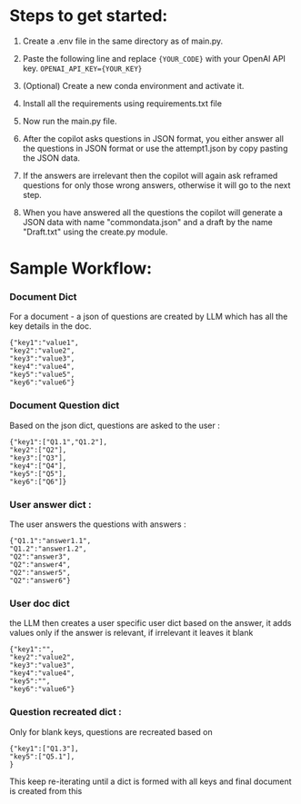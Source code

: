 # Steps to get started:

 1. Create a .env file in the same directory as of main.py.
 2. Paste the following line and replace `{YOUR_CODE}` with your OpenAI API key.
 `OPENAI_API_KEY={YOUR_KEY}`

 3. (Optional) Create a new conda environment and activate it. 
 4. Install all the requirements using requirements.txt file
 5. Now run the main.py file.
 6. After the copilot asks questions in JSON format, you either answer all the questions in JSON format or use the attempt1.json by copy pasting the JSON data.
 7. If the answers are irrelevant then the copilot will again ask reframed questions for only those wrong answers, otherwise it will go to the next step.
 8. When you have answered all the questions the copilot will generate a JSON data with name "commondata.json" and a draft by the name "Draft.txt" using the create.py module.


# Sample Workflow: 



### Document Dict 
For a document - a json of questions are created by LLM which has all the key details in the doc.
  
```
{"key1":"value1",
"key2":"value2",
"key3":"value3",
"key4":"value4",
"key5":"value5",
"key6":"value6"}
```



### Document Question dict 

Based on the json dict, questions are asked to the user : 

```
{"key1":["Q1.1","Q1.2"],
"key2":["Q2"],
"key3":["Q3"],
"key4":["Q4"],
"key5":["Q5"],
"key6":["Q6"]}
```




### User answer dict : 
The user answers the questions with answers  :
```
{"Q1.1":"answer1.1",
"Q1.2":"answer1.2",
"Q2":"answer3",
"Q2":"answer4",
"Q2":"answer5",
"Q2":"answer6"}
```



### User doc dict
the LLM then creates a user specific user dict based  on the answer, it adds values only if the answer is relevant, if irrelevant it leaves it blank

```
{"key1":"",
"key2":"value2",
"key3":"value3",
"key4":"value4",
"key5":"",
"key6":"value6"}
```


### Question recreated dict : 

Only for blank keys, questions are recreated based on 

```
{"key1":["Q1.3"],
"key5":["Q5.1"],
}
```

This keep re-iterating until a dict is formed with all keys and final document is created from this 


